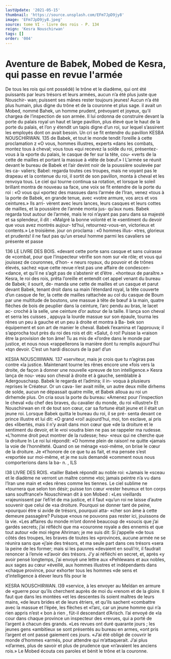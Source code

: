 ```yaml
---
lastUpdate: '2021-05-15'
thumbnail: 'https://source.unsplash.com/EFm7JpD9jy8'
image: 'EFm7JpD9jy8.jpeg'
source: tome VI - livre des rois - P. 134
reign: 'Kesra Nouschirwan'
tags: []
order: '004'
---
```


# Aventure de Babek, Mobed de Kesra, qui passe en revue l'armée

De tous les rois qui ont possédé) le trône et le diadème, qui ont été puissants par leurs trésors et leurs armées, aucun n’a été plus juste que Nouschir-
wan; puissent ses mânes rester toujours jeunes! Aucun n’a été plus humain, plus digne du trône et
de la couronne et plus sage. il avait un Mobed, nommé Bahek, un homme prudent, prévoyant et
joyeux, qu’il chargea de l’inspection de son armée.
Il lui ordonna de construire devant la porte du palais royal un haut et large pavillon, plus élevé que le
haut de la porte du palais, et l’on y étendit un tapis
digne d’un roi, sur lequel s’assirent les employés dont
on avait besoin. Un cri se fit entendre du pavillon
KESBA NOUSCHIRWAN. 135 de Babek, et tout le monde tendit l’oreille à cette
proclamation z «O vous, hommes illustres, experts «dans les combats, montez tous à cheval; vous tous «qui recevez la solde du roi, présentez-vous à la
«porte du palais, le casque de fer sur la tête, cou- «verts de la cette de mailles et portant la massue à «tête de bœuf.» I
L’armée se réunit devant le bureau de Babek et
l’air devint noir de la poussière soulevée par les ca-
valiers; Babel: regarda toutes ces troupes, mais ne
voyant pas le drapeau et la contenue du roi, il sortit
de son pavillon, monta à cheval et les renvoya tous.
Le ciel qui tourne continua sa rotation, et lorsque le
soleil brillant montra de nouveau sa face, une voix
se fit entendre de la porte du roi : «O vous qui «portez des massues dans l’armée de l’Iran, venez
«tous à la porte de Babek, en grande tenue, avec «votre armure, vos arcs et vos ceintures.» Ils arri- vèrent avec leurs lances, leurs casques et leurs cottes de mailles, et la poussière de l’année monta jus- qu’aux nues. Babek regarda tout autour de l’armée,
mais le roi n’ayant pas paru dans sa majesté et sa splendeur, il dit : «Malgré la bonne volonté et le «sentiment du devoir que vous avez montrés aujour- td’hui, retournez-vous-en, victorieux et contents.» Le troisième. jour on proclama : «0 hommes illus- «tres, glorieux et prudents! il ne faut pas qu’un erseul homme parmi les cavaliers se présente et passe

136 LE LIVRE DES BOIS.
«devant cette porte sans casque et sans cuirasse de «combat, pour que l’inspecteur vérifie son nom sur
«le rôle; et vous qui jouissez de couronnes, d’hon-
« neurs royaux, du pouvoir et de trônes élevés, sachez
«que cette revue n’est pas une affaire de condescen- «dance, et qu’il ne s’agit pas de s’abstenir et d’être
. «honteux de paraître.»
Kesra, le roi des rois, prêta l’oreille et entendit
cet appel venant du bureau de Babek; il sourit, de- manda une cette de mailles et un casque et parut devant Babek, tenant droit dans sa main l’étendard
royal, la tête couverte d’un casque de fer, la cette de
mailles rattachée au col du casque de Boum par une multitude de boutons, une massue à tête de bœuf à la main, quatre flèches de bois de peuplier dans la ceinture, l’arc pendu au bras, le lacet ac- croché à la selle, une ceinture d’or autour de la taille.
ll lança son cheval et serra les cuisses , appuya la lourde massue sur son épaule, tourna les rênes un peu à gauche et un peu à droite et montra à Ba- bek son équipement et son art de manier le cheval. Babek l’examina et l’approuva; il s’approcha tout
près du roi des rois et dit: «Salut, ô roi! Puisse la «raison être la provision de ton âme! Tu as mis de «l’ordre dans le monde par justice, et nous nous «rappellerons la manière dont tu remplis aujourd’hui «tqn devoir. C’est un hardi discours de la par! d’un

KESllA NOUSClllllWAN. 137 «serviteur, mais je crois que tu n’agiras pas contre
«la justice. Maintenant tourne les rênes encore une
«fois vers la droite, de façon à donner une nouvelle
«preuve de ton intelligence.» Kesra lança de nou-
veau son cheval à droite et à gauche, semblable à
Adergouschasp. Babek le regarda et l’admira; il in-
voqua à plusieurs reprises le Créateur. Or un cava-
lier avait mille, un autre deux mille dirhems de
solde, aucun ne dépassait quatre mille, et Babek
alloua au roi un dirhemde plus. On cria sous la porte du bureau: «Amenez pour l’inspection le cheval
«du chef des braves, du cavalier du monde, du roi «illustre!» Et Nouschirwan en rit de tout son cœur, car sa fortune était jeune et il était un jeune roi.
Lorsque Babek quitta le bureau du roi, il se pré- senta devant ce prince illustre et lui dit: «O grand «roi! aujourd’hui, moi, ton esclave, ai pris des «libertés, mais il n’y avait dans mon cœur que
«de la droiture et le sentiment du devoir, et le «roi voudra bien ne pas se rappeler ma rudesse. «L’homme droit peut montrer de la rudesse; heu- «reux qui ne cherche que la droiture ln Le roi lui répondit: «O homme plein de raison! ne quitte «jamais la voie de l’honnêteté. Quand on se ménage
«soi-même, on brise le cœur de la droiture. Je «t’honore de ce que tu as fait, et ma pensée s’est
«reportée sur moi-même, et je me suis demandé «comment nous nous comporterions dans la ba-
n. , ILS

l38 LIVRE DES ROIS.
«tailler Babek répondit au noble roi: «Jamais le
«sceau et le diadème ne verront un maître comme
«toi; jamais peintre n’a vu dans l’lran une main et
«des rênes comme les tiennes. Le ciel sublime ne
«tournera que selon ton désir; puisse ton cœur «rester heureux et ton corps sans souffrance!»
Nouschirwan dit à son Mobed : «Les vieillards «rajeunissent par l’efi’et de ma justice, et il faut
«qu’un roi ne laisse d’autre souvenir que celui de
«sa droiture. Pourquoi se donner tant de peine, «pourquoi être si avide de trésors, pourquoi atta- «cher son âme à cette demeure passagère? Puisque «nous ne pouvons pas rester ici, jouissons de la vie. «Les affaires du monde m’ont donné beaucoup de «soucis que j’ai gardés secrets; j’ai réfléchi que ma
«couronne royale a des ennemis et que tout autour «de moi règne Ahriman; je me suis dit: Si j’appelle
«de tous côtés des troupes, les braves de toutes les «provinces, aucune armée ne se réunira sans que «j’aie des trésors, et ma seule part dans ces trésors
«sera la peine de les former; mais si les pauvres «devaient en souli’rir, il faudrait renoncer à l’envie
«d’avoir des trésors. J’y ai réfléchi en secret, et, après
«y avoir pensé longtemps, j’ai envoyé une lettre aux
«Pehlewans et aux nobles, aux sages au cœur «éveillé, aux hommes illustres et indépendants dans
«chaque province, pour exhorter tous les hommes «de sens et d’intelligence à élever leurs fils pour le

KESRA NOUSCHIRWAN. l39 «service, à les envoyer au Meîdan en armure de
«guerre pour qu’ils cherchent auprès de moi du «renom et de la gloire. Il faut que dans les montées «et les descentes ils soient maîtres de leurs mains, «de leurs brides et de leurs étriers, et qu’ils sachent «combattre avec la massue et l’épée, les flèches et
«l’arc, car un jeune homme qui n’a rien appris n’est « bon à rien , fût-il descendant d’Arisch. l’ai envoyé de
«la cour dans chaque province un inspecteur des «revues, qui a porté de l’argent à chacun des grands.
«Les revues ont duré quarante jours ; les jeunes gens «ambitieux se sont présentés au bureau en armes,
«ont pris l’argent et ont passé gaiement ces jours. «J’ai été obligé de couvrir le monde d’hommes
«armés, pour attendre qui m’attaquerait. J’ai plus «d’armes, plus de savoir et plus de prudence que «n’avaient les anciens rois.» Le Mobed écouta ces paroles et bénit le trône et la couronne.
